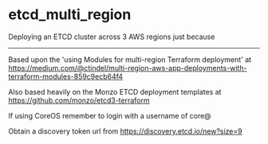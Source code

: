 # etcd_multi_region
Deploying an ETCD cluster across 3 AWS regions just because

---

Based upon the 'using Modules for multi-region Terraform deployment' at https://medium.com/@ctindel/multi-region-aws-app-deployments-with-terraform-modules-859c9ecb64f4

Also based heavily on the Monzo ETCD deployment templates at https://github.com/monzo/etcd3-terraform

If using CoreOS remember to login with a username of core@

Obtain a discovery token url from https://discovery.etcd.io/new?size=9
